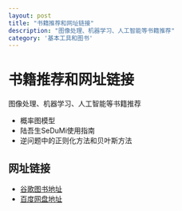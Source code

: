 ```yaml
---
layout: post
title: "书籍推荐和网址链接"
description: "图像处理、机器学习、人工智能等书籍推荐"
category: '基本工具和图书'
---
```



# 书籍推荐和网址链接
图像处理、机器学习、人工智能等书籍推荐

- 概率图模型
- 陆吾生SeDuMi使用指南
- 逆问题中的正则化方法和贝叶斯方法


## 网址链接
- [谷歌图书地址](https://books.google.com.hk/?hl=zh-CN) 
- [百度网盘地址](http://pan.baidu.com/s/1o71J0h0)
